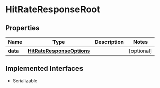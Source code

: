 

# HitRateResponseRoot


## Properties

Name | Type | Description | Notes
------------ | ------------- | ------------- | -------------
**data** | [**HitRateResponseOptions**](HitRateResponseOptions.md) |  |  [optional]


## Implemented Interfaces

* Serializable


